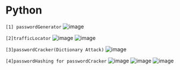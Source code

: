 # Python
`[1] passwordGenerator`
![image](https://github.com/Thein-Naing/Python/assets/117463446/dbcd6ccd-56e1-4370-a567-cc94b9eafefd)

`[2]trafficLocator`
![image](https://github.com/Thein-Naing/Python/assets/117463446/b20f445d-c968-4ac7-b725-9dc7c1464060)
![image](https://github.com/Thein-Naing/Python/assets/117463446/dc212eca-9b46-404c-8a2c-1dc8bafa011b)

`[3]passwordCracker(Dictionary Attack)`
![image](https://github.com/Thein-Naing/Python/assets/117463446/82f97ba2-414d-41f6-b16d-5596834111ba)

`[4]passwordHashing for passwordCracker`
![image](https://github.com/Thein-Naing/Python/assets/117463446/6269bb0e-2e40-46f7-a2f8-a2ab5c81faa1)
![image](https://github.com/Thein-Naing/Python/assets/117463446/48cd8aeb-e576-4dc6-b529-e42fd1dfe8ed)
![image](https://github.com/Thein-Naing/Python/assets/117463446/2f1f5665-a4be-4d52-ba18-4a787a34a3fa)






